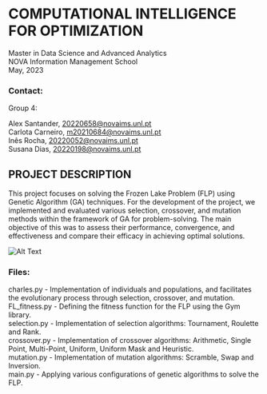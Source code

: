 ﻿<h1>COMPUTATIONAL INTELLIGENCE FOR OPTIMIZATION</h1>
 Master in Data Science and Advanced Analytics<br>
 NOVA Information Management School<br>
 May, 2023
 

<h3>Contact:</h3>
Group 4:

Alex Santander, 20220658@novaims.unl.pt<br>
Carlota Carneiro, m20210684@novaims.unl.pt<br>
Inês Rocha, 20220052@novaims.unl.pt<br>
Susana Dias, 20220198@novaims.unl.pt


<h2>PROJECT DESCRIPTION</h2>

This project focuses on solving the Frozen Lake Problem (FLP) using Genetic Algorithm (GA) techniques. For the development of the project, we implemented and evaluated various selection, crossover, and mutation methods within the framework of GA for problem-solving. The main objective of this was to assess their performance, convergence, and effectiveness and compare their efficacy in achieving optimal solutions. 

![Alt Text](https://gymnasium.farama.org/_images/frozen_lake.gif)

<h3>Files:</h3>
charles.py  - Implementation of individuals and populations, and facilitates the evolutionary process through selection, crossover, and mutation.<br>
FL_fitness.py - Defining the fitness function for the FLP using the Gym library.<br>
selection.py - Implementation of selection algorithms: Tournament, Roulette and Rank.<br>
crossover.py - Implementation of crossover algorithms: Arithmetic, Single Point, Multi-Point, Uniform, Uniform Mask and Heuristic.<br> mutation.py - Implementation of mutation algorithms: Scramble, Swap and Inversion.<br>
main.py - Applying various configurations of genetic algorithms to solve the FLP.


